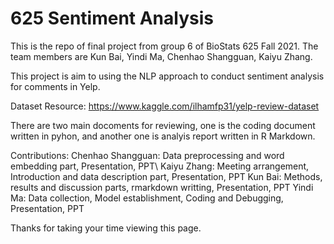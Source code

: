 # 625 Sentiment Analysis
This is the repo of final project from group 6 of BioStats 625 Fall 2021. The team members are Kun Bai, Yindi Ma, Chenhao Shangguan, Kaiyu Zhang. 

This project is aim to using the NLP approach to conduct sentiment analysis for comments in Yelp. 

Dataset Resource: https://www.kaggle.com/ilhamfp31/yelp-review-dataset

There are two main docoments for reviewing, one is the coding document written in pyhon, and another one is analyis report written in R Markdown. 

Contributions:
Chenhao Shangguan: Data preprocessing and word embedding part, Presentation, PPT\\
Kaiyu Zhang: Meeting arrangement, Introduction and data description part, Presentation, PPT
Kun Bai: Methods, results and discussion parts, rmarkdown writting, Presentation, PPT
Yindi Ma: Data collection, Model establishment, Coding and Debugging, Presentation, PPT

Thanks for taking your time viewing this page.
